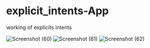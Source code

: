 # explicit_intents-App
working of explicits intents


![Screenshot (60)](https://user-images.githubusercontent.com/65298880/96964916-ecc2da00-1528-11eb-80c9-5119838617d4.png)
![Screenshot (61)](https://user-images.githubusercontent.com/65298880/96964938-f3515180-1528-11eb-9737-85fc545ca076.png)
![Screenshot (62)](https://user-images.githubusercontent.com/65298880/96964951-f9473280-1528-11eb-8ff1-84dce99e105c.png)
